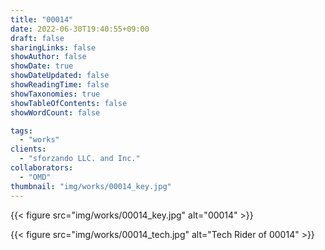 ```yaml
---
title: "00014"
date: 2022-06-30T19:40:55+09:00
draft: false
sharingLinks: false
showAuthor: false
showDate: true
showDateUpdated: false
showReadingTime: false
showTaxonomies: true
showTableOfContents: false
showWordCount: false

tags:
  - "works"
clients:
  - "sforzando LLC. and Inc."
collaborators:
  - "OMD"
thumbnail: "img/works/00014_key.jpg"
---
```


{{< figure src="img/works/00014_key.jpg" alt="00014" >}}

{{< figure src="img/works/00014_tech.jpg" alt="Tech Rider of 00014" >}}
